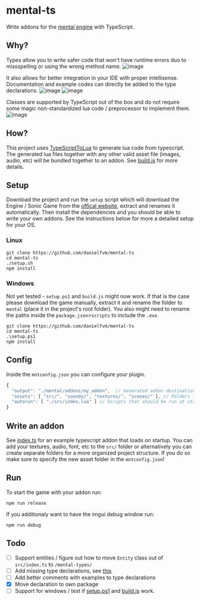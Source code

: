 # mental-ts
Write addons for the [mental engine](https://mentalgames.org/) with TypeScript.

## Why?
Types allow you to write safer code that won't have runtime errors duo to missspelling or using the wrong method name. 
![image](https://github.com/user-attachments/assets/d8642730-4ae5-4e10-aa21-f95157c0b207)

It also allows for better integration in your IDE with proper intellisense. Documentation and example codes can directly be added to the type declarations.
![image](https://github.com/user-attachments/assets/0edaf67f-a9de-4d99-86e2-e23d1dbb845f)
![image](https://github.com/user-attachments/assets/30c4671f-c9fc-414c-8a16-dd305280c5bf)

Classes are supported by TypeScript out of the box and do not require some magic non-standardized lua code / preprocessor to implement them.
![image](https://github.com/user-attachments/assets/2e52529c-7795-4d86-94d8-cb79ab10baf4)


## How?
This project uses [TypeScriptToLua](https://github.com/TypeScriptToLua/TypeScriptToLua) to generate lua code from typescript. The generated lua files together
with any other valid asset file (images, audio, etc) will be bundled together to an addon. See [build.js](./build.js) for more details.


## Setup
Download the project and run the `setup` script which will download the Engine / Sonic Game from the [offical website](https://mentalgames.org/game/1), extract and renames it automatically. Then install the dependencies and you should be able to write your own addons. See the instructions below for more a detailed setup for your OS.
### Linux
```
git clone https://github.com/danielfvm/mental-ts
cd mental-ts
./setup.sh
npm install
```
### Windows
Not yet tested - `setup.ps1` and `build.js` might now work. If that is the case please download the game manually, extract it and rename the folder to `mental` (place it in the project's root folder). You also might need to rename the paths inside the `package.json`>`scripts` to include the `.exe`.  
```
git clone https://github.com/danielfvm/mental-ts
cd mental-ts
.\setup.ps1
npm install
```

## Config
Inside the `mntconfig.json` you can configure your plugin.
```js
{
  "output": "./mental/addons/my_addon",  // Generated addon destination path + name 
  "assets": [ "src/", "sounds/", "textures/", "scenes/" ], // Folders that build.js will look for assets
  "autorun": [ "./src/index.lua" ] // Scripts that should be run at startup
}
```

## Write an addon
See [index.ts](./src/index.ts) for an example typescript addon that loads on startup. You can add your textures, audio, font, etc to the `src/` folder or alternatively you can create separate folders for a more organized project structure. If you do so make sure to specify the new asset folder in the `mntconfig.json`!

## Run
To start the game with your addon run:
```
npm run release
```

If you additionaly want to have the imgui debug window run:
```
npm run debug
```

## Todo
* [ ] Support entities / figure out how to move `Entity` class out of `src/index.ts` to `/mental-types/`
* [ ] Add missing type declarations, see [this](/mental-types/index.d.ts)
* [ ] Add better comments with examples to type declarations
* [x] Move declaration to own package
* [ ] Support for windows / test if [setup.ps1](/setup.ps1) and [build.js](/build.js) work.
